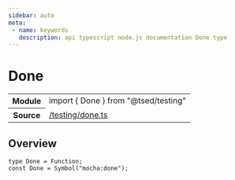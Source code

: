 ```yaml
---
sidebar: auto
meta:
 - name: keywords
   description: api typescript node.js documentation Done type
---
```

# Done <Badge text="Type alias" type="type"/>
<!-- Summary -->
<section class="symbol-info"><table class="is-full-width"><tbody><tr><th>Module</th><td><div class="lang-typescript"><span class="token keyword">import</span> { Done }&nbsp;<span class="token keyword">from</span>&nbsp;<span class="token string">"@tsed/testing"</span></div></td></tr><tr><th>Source</th><td><a href="https://github.com/Romakita/ts-express-decorators/blob/v4.30.1/src//testing/done.ts#L0-L0">/testing/done.ts</a></td></tr></tbody></table></section>

<!-- Overview -->
## Overview


<pre><code class="typescript-lang ">type Done<span class="token punctuation"> = </span>Function<span class="token punctuation">;</span>
<span class="token keyword">const</span> Done<span class="token punctuation"> = </span><span class="token function">Symbol</span><span class="token punctuation">(</span>"mocha<span class="token punctuation">:</span>done"<span class="token punctuation">)</span><span class="token punctuation">;</span></code></pre>